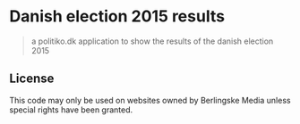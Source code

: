 # Danish election 2015 results

> a politiko.dk application to show the results of the danish election 2015

## License

This code may only be used on websites owned by Berlingske Media unless special rights have been granted.
